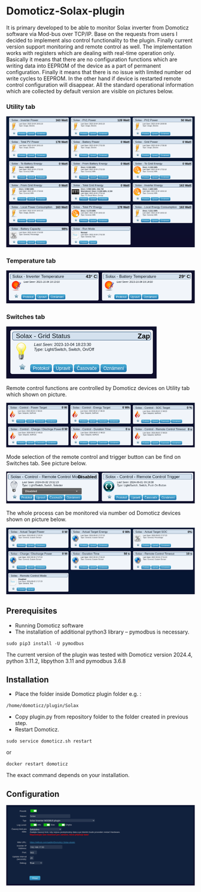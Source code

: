 # Domoticz-Solax-plugin
It is primary developed to be able to monitor Solax inverter from Domoticz software via Mod-bus over TCP/IP. Base on the requests from users I decided to implement also control functionality to the plugin. Finally current version support monitoring and remote control as well. The implementation works with registers which are dealing with real-time operation only. Basically it means that there are no configuration functions which are writing data into EEPROM of the device as a part of permanent configuration. Finally it means that there is no issue with limited number od write cycles to EEPROM. In the other hand if device is restarted remote control configuration will disappear.
All the standard operational information which are collected by default version are visible on pictures below.

### Utility tab

![Utility tab](images/Domoticz-Solax_1.png)

### Temperature tab

![Temperature tab](images/Domoticz-Solax_2.png)

### Switches tab

![Switches tab](images/Domoticz-Solax_3.png)

Remote control functions are controlled by Domoticz devices on Utility tab which shown on picture.

![Switches tab](images/Domoticz-Solax_6.png)

Mode selection of the remote control and trigger button can be find on Switches tab. See picture below.

![Switches tab](images/Domoticz-Solax_7.png)

The whole process can be monitored via number od Domoticz devices shown on picture below.

![Switches tab](images/Domoticz-Solax_5.png)

## Prerequisites
* Running Domoticz software
* The installation of additional python3 library – pymodbus is necessary.
```
sudo pip3 install -U pymodbus
```
The current version of the plugin was tested with Domoticz version 2024.4, python 3.11.2, libpython 3.11 and pymodbus 3.6.8

## Installation
* Place the folder inside Domoticz plugin folder e.g. :
```
/home/domoticz/plugin/Solax
```
* Copy plugin.py from repository folder to the folder created in previous step.
* Restart Domoticz.
```
sudo service domoticz.sh restart
```
or
```
docker restart domoticz
```
The exact command depends on your installation.

## Configuration
![Hardware configuration](images/Domoticz-Solax_4.png)
